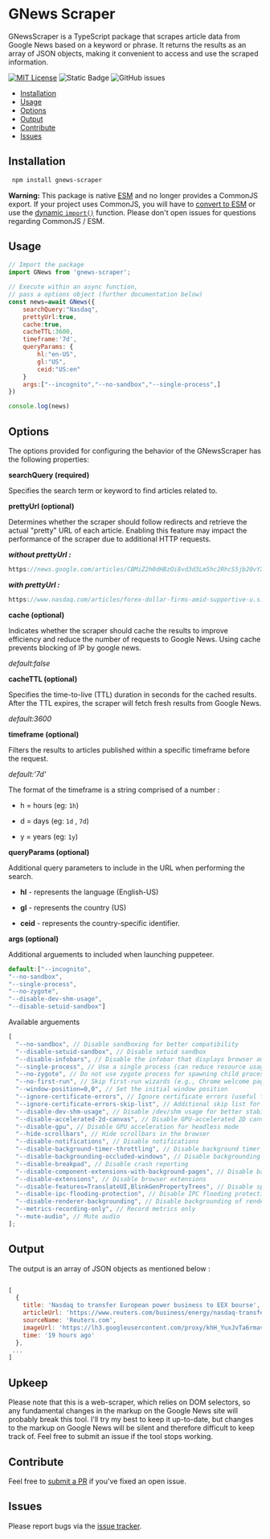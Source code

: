 # GNews Scraper

GNewsScraper is a TypeScript package that scrapes article data from Google News based on a keyword or phrase. It returns the results as an array of JSON objects, making it convenient to access and use the scraped information.

[![MIT License](https://img.shields.io/badge/License-MIT-green.svg)](https://choosealicense.com/licenses/mit/)
![Static Badge](https://img.shields.io/badge/build-passing-green)
![GitHub issues](https://img.shields.io/github/issues/dstark5/gnews-scraper)

- [Installation](#installation)
- [Usage](#usage)
- [Options](#options)
- [Output](#output)
- [Contribute](#contribute)
- [Issues](#issues)

## Installation

```sh
 npm install gnews-scraper
```

**Warning:** This package is native [ESM](https://developer.mozilla.org/en-US/docs/Web/JavaScript/Guide/Modules) and no longer provides a CommonJS export. If your project uses CommonJS, you will have to [convert to ESM](https://gist.github.com/sindresorhus/a39789f98801d908bbc7ff3ecc99d99c) or use the [dynamic `import()`](https://v8.dev/features/dynamic-import) function. Please don't open issues for questions regarding CommonJS / ESM.

## Usage

```javascript
// Import the package
import GNews from 'gnews-scraper';

// Execute within an async function,
// pass a options object (further documentation below)
const news=await GNews({
    searchQuery:"Nasdaq",
    prettyUrl:true,
    cache:true,
    cacheTTL:3600,
    timeframe:'7d',
    queryParams: {
        hl:"en-US",
        gl:"US",
        ceid:"US:en"
    }
    args:["--incognito","--no-sandbox","--single-process",]
})

console.log(news)
```

## Options

The options provided for configuring the behavior of the GNewsScraper has the following properties:

**searchQuery (required)**

Specifies the search term or keyword to find articles related to.

**prettyUrl (optional)**

Determines whether the scraper should follow redirects and retrieve the actual "pretty" URL of each article. Enabling this feature may impact the performance of the scraper due to additional HTTP requests.

**_without prettyUrl :_**

```js
https://news.google.com/articles/CBMiZ2h0dHBzOi8vd3d3Lm5hc2RhcS5jb20vYXJ0aWNsZXMvZm9yZXgtZG9sbGFyLWZpcm1zLWFtaWQtc3VwcG9ydGl2ZS11LnMuLWRhdGEtc3dlZGlzaC1jcm93bi1hdXNzaWUtc2xpZGXSAQA?hl=en-US&gl=US&ceid=US%3Aen
```

**_with prettyUrl :_**

```js
https://www.nasdaq.com/articles/forex-dollar-firms-amid-supportive-u.s.-data-swedish-crown-aussie-slide
```

**cache (optional)**

Indicates whether the scraper should cache the results to improve efficiency and reduce the number of requests to Google News. Using cache prevents blocking of IP by google news.

_default:false_

**cacheTTL (optional)**

Specifies the time-to-live (TTL) duration in seconds for the cached results. After the TTL expires, the scraper will fetch fresh results from Google News.

_default:3600_

**timeframe (optional)**

Filters the results to articles published within a specific timeframe before the request.

_default:'7d'_

The format of the timeframe is a string comprised of a number :

- h = hours (eg: `1h`)

- d = days (eg: `1d` , `7d`)

- y = years (eg: `1y`)

**queryParams (optional)**

Additional query parameters to include in the URL when performing the search.

- **hl** - represents the language (English-US)

- **gl** - represents the country (US)

- **ceid** - represents the country-specific identifier.

**args (optional)**

Additional arguements to included when launching puppeteer.

```javascript
default:["--incognito",
"--no-sandbox",
"--single-process",
"--no-zygote",
"--disable-dev-shm-usage",
"--disable-setuid-sandbox"]
```

Available arguements

```javascript
[
  "--no-sandbox", // Disable sandboxing for better compatibility
  "--disable-setuid-sandbox", // Disable setuid sandbox
  "--disable-infobars", // Disable the infobar that displays browser automation
  "--single-process", // Use a single process (can reduce resource usage)
  "--no-zygote", // Do not use zygote process for spawning child processes
  "--no-first-run", // Skip first-run wizards (e.g., Chrome welcome page)
  "--window-position=0,0", // Set the initial window position
  "--ignore-certificate-errors", // Ignore certificate errors (useful for self-signed certificates)
  "--ignore-certificate-errors-skip-list", // Additional skip list for certificate error handling
  "--disable-dev-shm-usage", // Disable /dev/shm usage for better stability
  "--disable-accelerated-2d-canvas", // Disable GPU-accelerated 2D canvas
  "--disable-gpu", // Disable GPU acceleration for headless mode
  "--hide-scrollbars", // Hide scrollbars in the browser
  "--disable-notifications", // Disable notifications
  "--disable-background-timer-throttling", // Disable background timer throttling
  "--disable-backgrounding-occluded-windows", // Disable backgrounding of occluded windows
  "--disable-breakpad", // Disable crash reporting
  "--disable-component-extensions-with-background-pages", // Disable background pages for component extensions
  "--disable-extensions", // Disable browser extensions
  "--disable-features=TranslateUI,BlinkGenPropertyTrees", // Disable specific features
  "--disable-ipc-flooding-protection", // Disable IPC flooding protection
  "--disable-renderer-backgrounding", // Disable backgrounding of renderers
  "--metrics-recording-only", // Record metrics only
  "--mute-audio", // Mute audio
];
```

## Output

The output is an array of JSON objects as mentioned below :

```javascript

[
  {
    title: 'Nasdaq to transfer European power business to EEX bourse',
    articleUrl: 'https://www.reuters.com/business/energy/nasdaq-transfer-european-power-business-eex-bourse-2023-06-20/',
    sourceName: 'Reuters.com',
    imageUrl: 'https://lh3.googleusercontent.com/proxy/khH_YuxJvTa6rmavuuRIHG6JPu3_YD5b_jPjHZGn3t-5pfMORfSHJcuuTVCPdgRK8U_uD81JpOCFVe2YUpEGmhGNAEkm49VGoLgiKuDi2PZec-J4InGcSMtw4YIC5dwBcxngzUPv9MFK01fK3vl3ESvL8KF__Vs=s0-w100-h100-rw-dckaGU07gH',
    time: '19 hours ago'
  },
 ...
]

```

## Upkeep

Please note that this is a web-scraper, which relies on DOM selectors, so any fundamental changes in the markup on the Google News site will probably break this tool. I'll try my best to keep it up-to-date, but changes to the markup on Google News will be silent and therefore difficult to keep track of. Feel free to submit an issue if the tool stops working.

## Contribute

Feel free to [submit a PR](https://github.com/dstark5/gnews-scraper/pulls) if you've fixed an open issue.

## Issues

Please report bugs via the [issue tracker](https://github.com/dstark5/gnews-scraper/issues).
